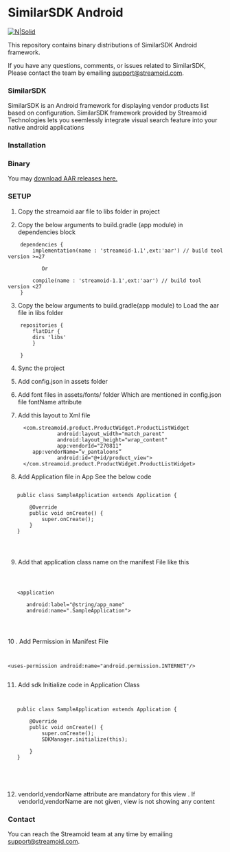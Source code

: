 # SimilarSDK Android

[![N|Solid](http://www.streamoid.com/images/logo.png)](http://www.streamoid.com/)

This repository contains binary distributions of SimilarSDK Android framework.

If you have any questions, comments, or issues related to SimilarSDK, Please contact the team by emailing support@streamoid.com.


### SimilarSDK

SimilarSDK is an Android framework for displaying vendor products list based on configuration. SimilarSDK framework provided by Streamoid Technologies lets you seemlessly integrate visual search feature into your native android applications



### Installation

### Binary

You may [download AAR releases here.](https://github.com/streamoid/SimilarSdkAndroid/releases)

### SETUP

1. Copy the streamoid aar file to libs folder in project 


2. Copy the below arguments to build.gradle (app  module) in dependencies block 

```
	dependencies {
		implementation(name : 'streamoid-1.1',ext:'aar') // build tool version >=27
		  
		   Or 

		compile(name : 'streamoid-1.1',ext:'aar') // build tool version <27 
	}
```
3. Copy the below arguments to build.gradle(app  module)  to Load the aar file in libs folder 
```
	repositories {
	    flatDir {
		dirs 'libs'
	    }

	}
```

4. Sync the project 

5. Add config.json in assets folder 

6. Add font files in assets/fonts/  folder Which are mentioned in config.json file  fontName attribute 

7. Add this layout to Xml file 

```
     <com.streamoid.product.ProductWidget.ProductListWidget
                android:layout_width="match_parent"
                android:layout_height="wrap_content"
                app:vendorId="270811"
        app:vendorName=”v_pantaloons”
                android:id="@+id/product_view">
     </com.streamoid.product.ProductWidget.ProductListWidget>

```

8. Add Application file in App  See the below code 

 ```   

    public class SampleApplication extends Application {

        @Override
        public void onCreate() {
            super.onCreate();
        }
    }
    
    
    
 ```
 
 9. Add that application class name on the manifest File like this 
 ```



    <application

       android:label="@string/app_name"
       android:name=".SampleApplication">
       
       
       
 ```

10 . Add Permission in Manifest File 
```


<uses-permission android:name="android.permission.INTERNET"/>


```

11. Add sdk Initialize code in Application Class  

 ```
 
 
    public class SampleApplication extends Application {

        @Override
        public void onCreate() {
            super.onCreate();
            SDKManager.initialize(this);

        }
    }
    
    
    
    
 ```


12. vendorId,vendorName attribute are mandatory for this view . If vendorId,vendorName are not given, view is not showing any content


### Contact

You can reach the Streamoid team at any time by emailing support@streamoid.com.

